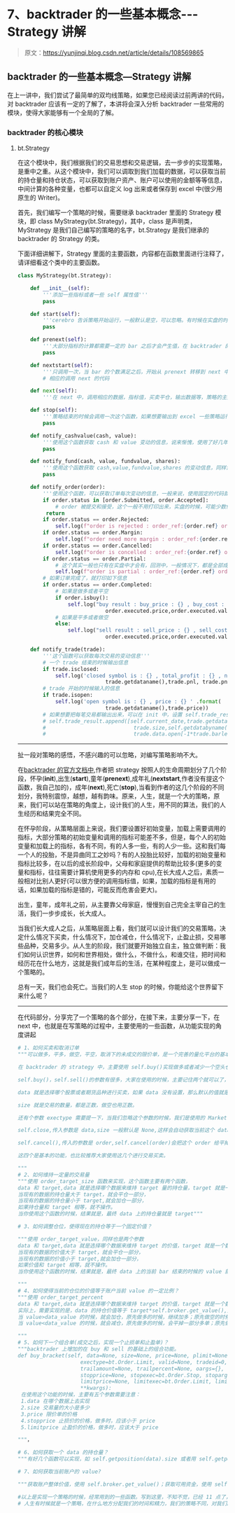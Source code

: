 # 7、backtrader 的一些基本概念---Strategy 讲解

> 原文：<https://yunjinqi.blog.csdn.net/article/details/108569865>

## backtrader 的一些基本概念—Strategy 讲解

​ 在上一讲中，我们尝试了最简单的双均线策略，如果您已经阅读过前两讲的代码，对 backtrader 应该有一定的了解了，本讲将会深入分析 backtrader 一些常用的模块，使得大家能够有一个全局的了解。

### backtrader 的核心模块

1.  bt.Strategy

    在这个模块中，我们根据我们的交易思想和交易逻辑，去一步步的实现策略，是重中之重。从这个模块中，我们可以调取到我们加载的数据，可以获取当前的持仓量和持仓状态，可以获取到账户资产、账户可以使用的金额等等信息，中间计算的各种变量，也都可以自定义 log 出来或者保存到 excel 中(很少用原生的 Writer)。

    首先，我们编写一个策略的时候，需要继承 backtrader 里面的 Strategy 模块，即 class MyStrategy(bt.Strategy)，其中，class 是声明类，MyStrategy 是我们自己编写的策略的名字，bt.Strategy 是我们继承的 backtrader 的 Strategy 的类。

    下面详细讲解下，Strategy 里面的主要函数，内容都在函数里面进行注释了，请详细看这个类中的主要函数。

    ```py
    class MyStrategy(bt.Strategy):

        def __init__(self):
            '''添加一些指标或者一些 self 属性值'''
            pass 

        def start(self):
            '''cerebro 告诉策略开始运行，一般默认是空，可以忽略。有时候在实盘的时候，需要调试，这个函数也是需要用上的'''
            pass

        def prenext(self):
            '''大部分指标的计算都需要一定的 bar 之后才会产生值，在 backtrader 的机制中，会根据各个指标的参数值，设定一个需要满足的最小周期，当 bar 的个数没有达到这个最小周期的时候，就会在 prenext 中运行，这也是一个相当有用的函数，在实际中，很有可能会用到'''
            pass

        def nextstart(self):
            '''只调用一次，当 bar 的个数满足之后，开始从 prenext 转移到 next 中。这个函数默认是空的，也可以不要'''
            # 相应的调用 next 的代码

        def next(self):
            '''在 next 中，调用相应的数据，指标值，买卖平仓，输出数据等，策略的主要部分'''

        def stop(self):
            '''策略结束的时候会调用一次这个函数，如果想要输出到 excel 一些策略运行的信息，可以在这个函数里面进行，一般情况下，我会用 df.to_csv()输出到 excel 中相应的策略运行信息，如每个 bar 的 value 是多少。默认是空的，可以要可以不要'''
            pass

        def notify_cashvalue(cash, value):
            '''使用这个函数获取 cash 和 value 变动的信息，说来惭愧，使用了好几年了，我没有用过这个函数。这也说明了，backtrader 实在是大而全，很多功能都提供了'''
            pass

        def notify_fund(cash, value, fundvalue, shares):
            '''使用这个函数获取 cash,value,fundvalue,shares 的变动信息，同样没有使用过'''
            pass

        def notify_order(order):
            '''使用这个函数，可以获取订单每次变动的信息，一般来说，使用固定的代码就行,下面是我自己在回测的时候，常用的固定代码'''
            if order.status in [order.Submitted, order.Accepted]:
                # order 被提交和接受，这个一般不用打印出来，实盘的时候，可能少数情况下，需要测试这两个
             return
            if order.status == order.Rejected:
                self.log(f"order is rejected : order_ref:{order.ref} order_info:{order.info}")
            if order.status == order.Margin:
                self.log(f"order need more margin : order_ref:{order.ref} order_info:{order.info}")
            if order.status == order.Cancelled:
                self.log(f"order is concelled : order_ref:{order.ref} order_info:{order.info}")
            if order.status == order.Partial:
                # 这个其实一般也只有在实盘中才会有，回测中，一般情况下，都是全部成交
                self.log(f"order is partial : order_ref:{order.ref} order_info:{order.info}")
            # 如果订单完成了，就打印如下信息
            if order.status == order.Completed:
                # 如果是做多或者平空
                if order.isbuy():
                    self.log("buy result : buy_price : {} , buy_cost : {} , commission : {}".format(
                                order.executed.price,order.executed.value,order.executed.comm))
                # 如果是平多或者做空 
                else:  
                    self.log("sell result : sell_price : {} , sell_cost : {} , commission : {}".format(
                                order.executed.price,order.executed.value,order.executed.comm))

        def notify_trade(trade):
            '''这个函数可以获取每次交易的变动信息'''
            # 一个 trade 结束的时候输出信息
            if trade.isclosed:
                self.log('closed symbol is : {} , total_profit : {} , net_profit : {}' .format(
                                trade.getdataname(),trade.pnl, trade.pnlcomm))
            # trade 开始的时候输入的信息
            if trade.isopen:
                self.log('open symbol is : {} , price : {} ' .format(
                                trade.getdataname(),trade.price))
            # 如果想要把每笔交易都输出出来，可以在 init 中，设置 self.trade_result=[],这样，把每笔交易的开和平，都保存在这里面，在 stop 中输出到本地进行校对策略。
      		# self.trade_result.append([self.current_date,trade.getdataname(),
            #                            trade.size,self.getdatabyname(trade.getdataname()).open[0],
            #                            trade.data.open[-1*trade.barlen],trade.pnl,trade.pnlcomm]) 
    ```

    * * *

    扯一段对策略的感悟，不感兴趣的可以忽略，对编写策略影响不大。

    在[backtrader 的官方文档中](https://www.backtrader.com/docu/strategy/),作者把 strategy 按照人的生命周期划分了几个阶段，怀孕(**init**),出生(**start**),童年(**prenext**),成年礼(**nextstart**,作者没有提这个函数，我自己加的)，成年(**next**),死亡(**stop**),当看到作者的这几个阶段的不同划分，我特别震惊，越想，越有韵味。原来，人生，就是一个大的策略，原来，我们可以站在策略的角度上，设计我们的人生，用不同的算法，我们的人生经历和结果完全不同。

    在怀孕阶段，从策略层面上来说，我们要设置好初始变量，加载上需要调用的指标，大部分策略的初始变量和调用的指标可能差不多，但是，每个人的初始变量和加载上的指标，各有不同，有的人多一些，有的人少一些。这和我们每一个人的投胎，不是异曲同工之妙吗？有的人投胎比较好，加载的初始变量和指标比较多，在以后的成长阶段中，父母和家庭提供的帮助比较多(更多的变量和指标，往往需要计算机使用更多的内存和 cpu),在长大成人之后，素质一般相对比别人更好(可以很方便的调用指标值，如果，加载的指标是有用的话，如果加载的指标是错的，可能反而危害会更大)。

    出生，童年，成年礼之前，从主要靠父母家庭，慢慢到自己完全主宰自己的生活，我们一步步成长，长大成人。

    当我们长大成人之后，从策略层面上看，我们就可以设计我们的交易策略，决定什么情况下买卖，什么情况下，加仓减仓，什么情况下，止盈止损，交易哪些品种，交易多少。从人生的阶段，我们就要开始独立自主，独立做判断：我们如何认识世界，如何和世界相处，做什么，不做什么，和谁交往，把时间和经历花在什么地方，这就是我们成年后的生活，在某种程度上，是可以做成一个策略的。

    总有一天，我们也会死亡。当我们的人生 stop 的时候，你能给这个世界留下来什么呢？

    * * *

    在代码部分，分享完了一个策略的各个部分，在接下来，主要分享一下，在 next 中，也就是在写策略的过程中，主要使用的一些函数，从功能实现的角度讲起

    ```py
    # 1、如何买卖和取消订单
    """可以做多，平多，做空，平空，取消下的未成交的限价单，是一个完善的量化平台的基本功能。

    在 backtrader 的 strategy 中，主要使用 self.buy()实现做多或者减少一个空头仓位，self.sell()实现做空或者减少一个多头仓位，self.close()实现平仓，self.cancel()实现取消订单。

    self.buy()，self.sell()的参数有很多，大家在使用的时候，主要记住两个就可以了，其他的用到的时候可以去查询。这两个关键的参数就是 data 和 size,

    data 就是选择哪个股票或者期货品种进行买卖，如果 data 没有设置，那么默认的值就是 None,在交易的时候会默认加载到 cerebro 中的第一个数据，所以，如果回测的是多个股票或者品种(即多个数据)，记得要设置好数据哦。

    size 就是交易的数量，都是正数，做空也用正数。

    还有个参数 exectype 需要提一下，当我们忽略这个参数的时候，我们是使用的 Market order，即市价单，也就是说，我们不限定价格，也不知道我们会在什么价格成交，我们下单的下一个瞬间，就尽可能去成交，如果我们是在收盘的时候下单，就是在第二天的开盘成交；如果你的交易量比较小，一般可以默认是对手价加 0 到 2 个滑点成交，如果你的交易量比较大，你就要考虑使用算法交易，进行拆单，降低摩擦成本。

    self.close,传入参数是 data,size 一般默认是 None,这样会自动获取当前这个 data 的持仓，然后全部平掉，即 self.close(data)就会把这个 data 上的仓位全部平掉。

    self.cancel(),传入的参数是 order,self.cancel(order)会把这个 order 给平掉，如果这个 order 还没有成交的话。

    这四个是基本的功能，也比较推荐大家使用这几个进行交易买卖。

    """
    # 2、如何维持一定量的交易量
    """使用 order_target_size 函数来实现，这个函数主要有两个函数，
    data 和 target,data 就是选择哪个数据来维持 target 量的持仓量，target 就是一个数字，是要维持的持仓量，
    当现有的数据的持仓量大于 target，就会平仓一部分，
    当现有的数据的持仓量小于 target,就会加仓一部分，
    如果持仓量和 target 相等，就不操作。
    当你使用这个函数的时候，结果就是，最终 data 上的持仓量就是 target"""

    # 3、如何调整仓位，使得现在的持仓等于一个固定价值？

    """使用 order_target_value，同样也是两个参数
    data 和 target,data 就是选择哪个数据来维持 target 的价值，target 就是一个数字，是要维持的价值，
    当现有的数据的价值大于 target，就会平仓一部分，
    当现有的数据的价值小于 target,就会加仓一部分，
    如果价值和 target 相等，就不操作。
    当你使用这个函数的时候，结果就是，最终 data 上的当前 bar 结束的时候的 value 就是 target

    """
    # 4、如何使得当前的仓位的价值等于账户当前 value 的一定比例？
    """使用 order_target_percent
    data 和 target,data 就是选择哪个数据来维持 target 的价值，target 就是一个数字，是要维持的当前账户总的 value 的比例，一般用一个小数表示，
    实际上，需要实现的是，data 的持仓价值等于 target*self.broker.get_value(),用 data_value 代表现有的持仓的价值，用 value 代表要实现的目标价值，
    当 value>data_value 的时候，就会加仓，原先做多的时候，继续加多；原先做空的时候，继续加空仓；
    当 value<data_value 的时候，就会减仓，原先做多的时候，会平掉一部分多单；原先做空的时候，会平掉一部分空单。

    """
    # 5、如何下一个组合单(成交之后，实现一个止损单和止盈单)？
    """backtrader 上增加的在 buy 和 sell 的基础上的组合功能。
    def buy_bracket(self, data=None, size=None, price=None, plimit=None,
                        exectype=bt.Order.Limit, valid=None, tradeid=0,
                        trailamount=None, trailpercent=None, oargs={},
                        stopprice=None, stopexec=bt.Order.Stop, stopargs={},
                        limitprice=None, limitexec=bt.Order.Limit, limitargs={},
                        **kwargs):
     在使用这个功能的时候，主要有五个参数需要注意：
     1.data 在哪个数据上去实现
     2.size 交易量的大小是多少
     3.price 限价单的价格
     4.stopprice 止损价的价格，做多时，应该小于 price
     5.limitprice 止盈价的价格，做多时，应该大于 price

    """，

    # 6、如何获取一个 data 的持仓量？
    """有好几个函数可以实现，如 self.getposition(data).size 或者用 self.getpositionbyname(data._name).size"""

    # 7、如何获取当前账户的 value?

    """获取账户整体价值，使用 self.broker.get_value()；获取可用资金，使用 self.broker.get_cash()"""

    #以上是实现一个策略的时候，经常用到的一些函数。写到这里，不知不觉，已经 11 点了，时间过得真快。
    # 人生有时候就是一个策略，在什么地方分配我们的时间和精力，我们的策略不同，对我们的人生，也许会产生很大的影响。即将到来新的一周，祝大家一周快乐。 
    ```